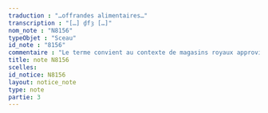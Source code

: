 ```yaml
---
traduction : "…offrandes alimentaires…"
transcription : "[…] ḏfȝ […]"
nom_note : "N8156"
typeObjet : "Sceau"
id_note : "8156"
commentaire : "Le terme convient au contexte de magasins royaux approvisionnant les cultes."
title: note N8156
scelles: 
id_notice: N8156
layout: notice_note
type: note
partie: 3
---
```

